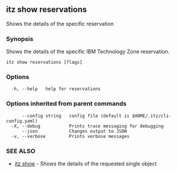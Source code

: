 ## itz show reservations

Shows the details of the specific reservation

### Synopsis

Shows the details of the specific IBM Technology Zone reservation.

```
itz show reservations [flags]
```

### Options

```
  -h, --help   help for reservations
```

### Options inherited from parent commands

```
      --config string   config file (default is $HOME/.itz/cli-config.yaml)
  -X, --debug           Prints trace messaging for debugging
      --json            Changes output to JSON
  -v, --verbose         Prints verbose messages
```

### SEE ALSO

* [itz show](itz_show.md)	 - Shows the details of the requested single object

